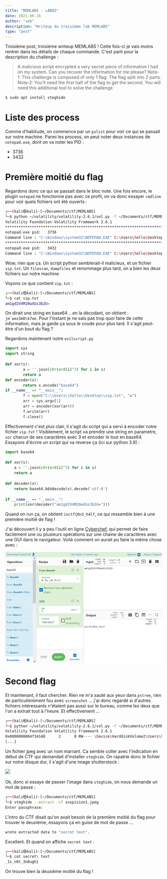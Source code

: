 ```yaml
---
title: "MEMLABS - LAB03"
date: 2021-06-16
author: "seb"
description: "Writeup du troisième lab MEMLABS"
type: "post"
---
```


Troisième post, troisième writeup MEMLABS ! Cette fois-ci je vais moins rentrer dans les détails de chaque commande. C'est parti pour la description du challenge :

>A malicious script encrypted a very secret piece of information I had on my system. Can you recover the information for me please?
>Note-1: This challenge is composed of only 1 flag. The flag split into 2 parts.
>Note-2: You'll need the first half of the flag to get the second.
>You will need this additional tool to solve the challenge

```bash
$ sudo apt install steghide
```

# Liste des process

Comme d'habitude, on commence par un `pslist` pour voir ce qui se passait sur notre machine. Parmi les process, on peut noter deux instances de `notepad.exe`, dont on va noter les PID :

- 3736
- 3432

# Première moitié du flag

Regardons donc ce qui se passait dans le bloc note. Une fois encore, le plugin `notepad` ne fonctionne pas avec ce profil, on va donc essayer `cmdline` pour voir quels fichiers ont été ouverts :

```bash
┌──(kali㉿kali)-[~/Documents/ctf/MEMLABS]
└─$ python ~/volatility/volatility-2.6.1/vol.py -f ~/Documents/ctf/MEMLABS/MemoryDump_Lab3.raw --profile=Win7SP1x86_23418 cmdline -p 3736,3432
Volatility Foundation Volatility Framework 2.6.1
************************************************************************
notepad.exe pid:   3736
Command line : "C:\Windows\system32\NOTEPAD.EXE" C:\Users\hello\Desktop\evilscript.py
************************************************************************
notepad.exe pid:   3432
Command line : "C:\Windows\system32\NOTEPAD.EXE" C:\Users\hello\Desktop\vip.txt
```

Wow, rien que ça. Un script python semblerait-il malicieux, et un fichier `vip.txt`. Un `filescan`, `dumpfiles` et renommage plus tard, on a bien les deux fichiers sur notre machine.

Voyons ce que contient `vip.txt` :

```bash
┌──(kali㉿kali)-[~/Documents/ctf/MEMLABS]
└─$ cat vip.txt                                      
am1gd2V4M20wXGs3b2U=
```
On dirait une string en base64 .. en la décodant, on obtient : ``jm`wex3m0\k7oe``. Pour l'instant je ne sais pas trop quoi faire de cette information, mais je garde ça sous le coude pour plus tard. Il s'agit peut-être d'un bout du flag ?

Regardons maintenant notre `evilscript.py`

```python
import sys
import string

def xor(s):
        a = ''.join(chr(ord(i)^3) for i in s)
        return a
def encoder(x):
        return x.encode("base64")
if __name__ == "__main__":
        f = open("C:\\Users\\hello\\Desktop\\vip.txt", "w")
        arr = sys.argv[1]
        arr = encoder(xor(arr))
        f.write(arr)
        f.close()
```

Effectivement c'est plus clair, il s'agit du script qui a servi à encoder notre fichier `vip.txt` ! Visiblement, le script va prendre une string en parametre, `xor` chacun de ses caractères avec 3 et encoder le tout en base64. Essayons d'écrire un script qui va reverse ça (ici sur python 3.9) :

```python
import base64

def xor(s):
    a = ''.join(chr(ord(i)^3) for i in s)
    return a

def decoder(x):
    return base64.b64decode(x).decode('utf-8')

if __name__ == "__main__":
    print(xor(decoder("am1gd2V4M20wXGs3b2U=")))
```

Quand on run ça, on obtient `inctf{0n3_h4lf`, ce qui ressemble bien à une première moitié de flag !

J'ai découvert il y a peu l'outil en ligne [Cyberchef](https://gchq.github.io/CyberChef/), qui permet de faire facilement une ou plusieurs opérations sur une chaine de caractères avec une GUI dans le navigateur. Voilà comment on aurait pu faire la même chose avec :

![](https://raw.githubusercontent.com/sebescudie/sebescudie.github.io/master/static/images/blog/memlab_03/cyberchef.png)


# Second flag

Et maintenant, il faut chercher. Rien ne m'a sauté aux yeux dans `pstree`, rien de particulièrement fou avec `screenshot` ... j'ai donc regardé si d'autres fichiers intéressants n'étaient pas aussi sur le bureau, comme les deux que l'on a extrait tout à l'heure. Et effectivement ...

```bash
┌──(kali㉿kali)-[~/Documents/ctf/MEMLABS]
└─$ python ~/volatility/volatility-2.6.1/vol.py -f ~/Documents/ctf/MEMLABS/MemoryDump_Lab3.raw --profile=Win7SP1x86_23418 filescan | grep "Desktop"
Volatility Foundation Volatility Framework 2.6.1
0x0000000004f34148      2      0 RW---- \Device\HarddiskVolume2\Users\hello\Desktop\suspision1.jpeg
[...]
```

Un fichier jpeg avec un nom marrant. Ca semble coller avec l'indication en début de CTF qui demandait d'installer `steghide`. On rapatrie donc le fichier sur notre disque dur, il s'agit d'une image shutterstock :

![](https://raw.githubusercontent.com/sebescudie/sebescudie.github.io/master/static/images/blog/memlab_03/suspision1.jpg)

Ok, donc si essaye de passer l'image dans `steghide`, on nous demande un mot de passe :

```bash
┌──(kali㉿kali)-[~/Documents/ctf/MEMLABS]
└─$ steghide --extract -sf suspision1.jpeg
Enter passphrase: 
```

L'intro du CTF disait qu'on avait besoin de la première moitié du flag pour trouver le deuxième, essayons ça en guise de mot de passe ...

```bash
wrote extracted data to "secret text".
```

Excellent. Et quand on affiche `secret text` :

```bash
┌──(kali㉿kali)-[~/Documents/ctf/MEMLABS]
└─$ cat secret\ text
_1s_n0t_3n0ugh}
```

On trouve bien la deuxième moitié du flag !
